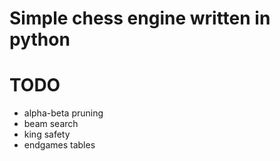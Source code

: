 # Simple chess engine written in python


# TODO
* alpha-beta pruning 
* beam search 
* king safety 
* endgames tables